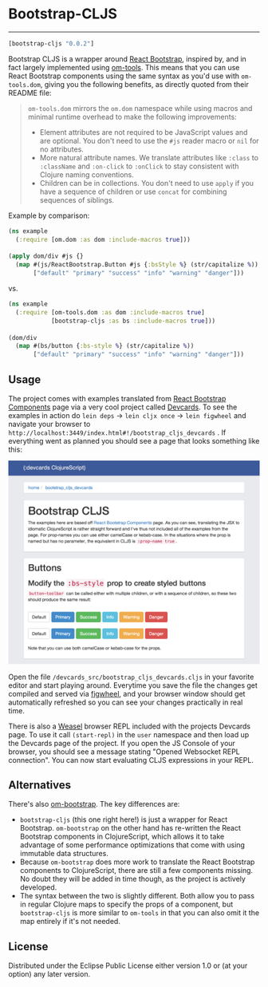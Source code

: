 # Bootstrap-CLJS
----------------

```clojure
[bootstrap-cljs "0.0.2"]
```

Bootstrap CLJS is a wrapper around [React Bootstrap](http://github.com/react-bootstrap), inspired by, and in fact largely implemented using [om-tools](https://github.com/Prismatic/om-tools). This means that you can use React Bootstrap components using the same syntax as you'd use with `om-tools.dom`, giving you the following benefits, as directly quoted from their README file:

> `om-tools.dom` mirrors the `om.dom` namespace while using macros and minimal runtime overhead to make the following improvements:
> 
> * Element attributes are not required to be JavaScript values and are optional. You don't need to use the `#js` reader macro or `nil` for no attributes.
> * More natural attribute names. We translate attributes like `:class` to `:className` and `:on-click` to `:onClick` to stay consistent with Clojure naming conventions.
> * Children can be in collections. You don't need to use `apply` if you have a sequence of children or use `concat` for combining sequences of siblings.

Example by comparison:

```clojure
(ns example
  (:require [om.dom :as dom :include-macros true]))

(apply dom/div #js {}
  (map #(js/ReactBootstrap.Button #js {:bsStyle %} (str/capitalize %))
       ["default" "primary" "success" "info" "warning" "danger"]))
```
vs.

```clojure
(ns example
  (:require [om-tools.dom :as dom :include-macros true]
            [bootstrap-cljs :as bs :include-macros true]))

(dom/div
  (map #(bs/button {:bs-style %} (str/capitalize %))
       ["default" "primary" "success" "info" "warning" "danger"]))
```

## Usage

The project comes with examples translated from [React Bootstrap Components](http://react-bootstrap.github.io/components.html) page via a very cool project called [Devcards](https://github.com/bhauman/devcards). To see the examples in action do `lein deps` -> `lein cljx once` -> `lein figwheel` and navigate your browser to `http://localhost:3449/index.html#!/bootstrap_cljs_devcards` . If everything went as planned you should see a page that looks something like this:

![preview](preview.png)

Open the file `/devcards_src/bootstrap_cljs_devcards.cljs` in your favorite editor and start playing around. Everytime you save the file the changes get compiled and served via [figwheel](http://github.com/bhauman/lein-figwheel), and your browser window should get automatically refreshed so you can see your changes practically in real time.

There is also a [Weasel](https://github.com/tomjakubowski/weasel) browser REPL included with the projects Devcards page. To use it call `(start-repl)` in the `user` namespace and then load up the Devcards page of the project. If you open the JS Console of your browser, you should see a message stating "Opened Websocket REPL connection". You can now start evaluating CLJS expressions in your REPL.

## Alternatives

There's also [om-bootstrap](https://github.com/racehub/om-bootstrap). The key differences are:

- `bootstrap-cljs` (this one right here!) is just a wrapper for React Bootstrap. `om-bootstrap` on the other hand has re-written the React Bootstrap components in ClojureScript, which allows it to take advantage of some performance optimizations that come with using immutable data structures.
- Because `om-bootstrap` does more work to translate the React Bootstrap components to ClojureScript, there are still a few components missing. No doubt they will be added in time though, as the project is actively developed. 
- The syntax between the two is slightly different. Both allow you to pass in regular Clojure maps to specify the props of a component, but `bootstrap-cljs` is more similar to `om-tools` in that you can also omit it the map entirely if it's not needed.

## License

Distributed under the Eclipse Public License either version 1.0 or (at
your option) any later version. 
